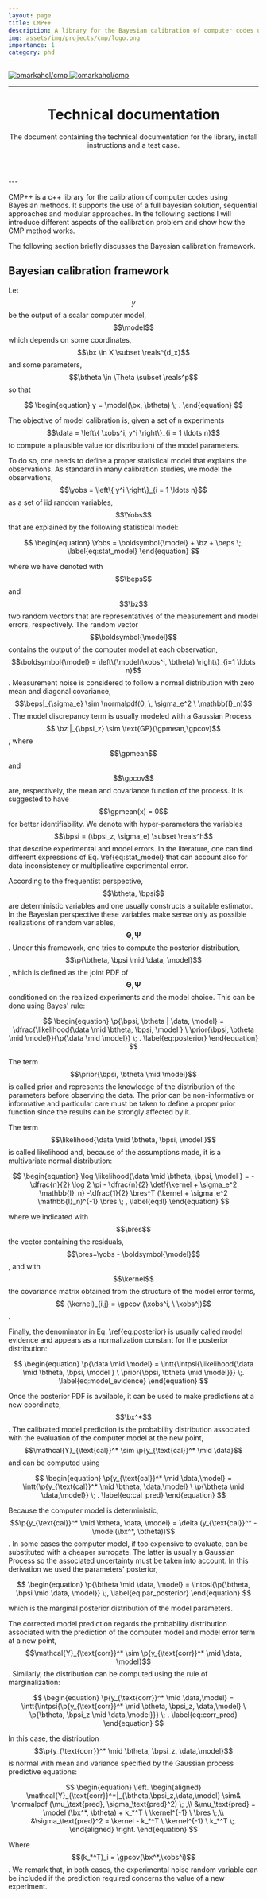 ```yaml
---
layout: page
title: CMP++
description: A library for the Bayesian calibration of computer codes using sequential and adaptive approaches.
img: assets/img/projects/cmp/logo.png
importance: 1
category: phd
---
```


<div class="repo p-2 text-center">
  <a href="https://github.com/omarkahol/cmp" rel="external nofollow noopener" target="_blank">
    <img class="repo-img-light w-100" alt="omarkahol/cmp" src="https://github-readme-stats.vercel.app/api/pin/?username=omarkahol&amp;repo=cmp&amp;theme=default&amp;show_owner=false">
    <img class="repo-img-dark w-100" alt="omarkahol/cmp" src="https://github-readme-stats.vercel.app/api/pin/?username=omarkahol&amp;repo=cmp&amp;theme=dark&amp;show_owner=false">
  </a>
</div>

---
<header class="post-header">
            <h1 class="post-title">Technical documentation <a href="../../assets/pdf/projects/cmp/cmp.pdf" target="_blank" rel="noopener noreferrer" class="float-right"><i class="fas fa-file-pdf"></i></a></h1>
            <p class="post-description">The document containing the technical documentation for the library, install instructions and a test case.</p>
          </header>
---

CMP++ is a c++ library for the calibration of computer codes using Bayesian methods. It supports the use of a full bayesian solution, sequential approaches and modular approaches. In the following sections I will introduce different aspects of the calibration problem and show how the CMP method works.

The following section briefly discusses the Bayesian calibration framework.

$$
\newcommand{\cmp}{\text{CMP}}
\newcommand{\fmp}{\text{FMP}}
\newcommand{\koh}{\text{KOH}}
\newcommand{\map}{\text{MAP}}
\newcommand{\reals}{\mathbb{R}}
\newcommand{\btheta}{\boldsymbol{\theta}}
\newcommand{\bx}{\boldsymbol{x}}
\newcommand{\bt}{\boldsymbol{t}}
\newcommand{\bz}{\boldsymbol{z}}
\newcommand{\bY}{\boldsymbol{\mathcal{Y}}}
\newcommand{\bres}{\boldsymbol{R}_{\btheta}}
\newcommand{\bpsi}{\boldsymbol{\psi}}
\newcommand{\beps}{\boldsymbol{\epsilon}}
\newcommand{\balpha}{\boldsymbol{\alpha}}
\newcommand{\rr}{\bres^T \bres}
\newcommand{\bphi}{\boldsymbol{\phi}_{\boldsymbol{\theta}}}
\newcommand{\gpmean}{\mu_{\boldsymbol{\psi}_z}}
\newcommand{\gpcov}{c_{\boldsymbol{\psi}_z}}
\newcommand{\detf}[1]{\mid #1 \mid}
\newcommand{\muh}{\hat{\mu}}
\newcommand{\data}{\boldsymbol{\mathcal{D}}}
\newcommand{\model}{\mathcal{M}}
\newcommand{\yobs}{\boldsymbol{y}_{\text{obs}}}
\newcommand{\xobs}{\boldsymbol{x}_{\text{obs}}}
\newcommand{\Yobs}{\boldsymbol{\mathcal{Y}}_{\text{obs}}}
\newcommand{\kernel}{K_{\boldsymbol{\psi}}}
\newcommand{\summ}[3]{\displaystyle \sum_{#1=#2}^{#3}}
\newcommand{\dd}{\text{d}}
\newcommand{\intpsi}[1]{\displaystyle\int_{\Psi} \ #1 \ \text{d} \boldsymbol{\psi}}
\newcommand{\intphi}[1]{\displaystyle\int_{\Phi} \ #1 \ \text{d} \boldsymbol{\phi}}
\newcommand{\intt}[1]{\displaystyle \int_{\Theta} \ #1 \ \text{d} \boldsymbol{\theta}}
\newcommand{\likelihood}[1]{\mathcal{L}\left( #1\right)} 
\newcommand{\prior}[1]{\pi \left( #1\right)} 
\newcommand{\p}[1]{\text{p} \left( #1 \right)} 
\newcommand{\pq}[1]{\text{q} \left( #1 \right)} 
\newcommand{\normalpdf}{\mathcal{N}}
\newcommand{\approxp}[2]{\hat{\text{p}}_{#1} \left( #2 \right)}
\newcommand{\argp}[2]{\text{p}_{_{#1}} \left( #2 \right)} 
\newcommand{\psimap}{\boldsymbol{\psi}_{_\text{MAP}} \left( \boldsymbol{\theta} \right)} 
\newcommand{\phimap}{\boldsymbol{\phi}_{_\text{MAP}} \left( \boldsymbol{\theta} \right)} 
\newcommand{\psikoh}{\boldsymbol{\psi}_{_\text{KOH}}}
\newcommand{\Stheta}{S_{\btheta}}
\newcommand{\hessian}[1]{\mathcal{H}_{#1}} 
\DeclareMathOperator*{\argmax}{arg\,max}
\newcommand{\expectation}[2]{\mathbb{E}_{#1} \left[ \ #2 \ \right]}
\newcommand{\trace}[1]{\text{trace} \left( #1 \right)}
$$

## Bayesian calibration framework

Let $$y$$ be the output of a scalar computer model, $$\model$$ which depends on some coordinates, $$\bx \in X \subset \reals^{d_x}$$ and some parameters, $$\btheta \in \Theta \subset \reals^p$$ so that

$$
\begin{equation}
    y = \model(\bx, \btheta) \; .
\end{equation}
$$

The objective of model calibration is, given a set of n experiments $$\data = \left\{ \xobs^i, y^i \right\}_{i = 1 \ldots n}$$ to compute a plausible value (or distribution) of the model parameters.

To do so, one needs to define a proper statistical model that explains the observations. 
As standard in many calibration studies, we model the observations, $$\yobs = \left\{ y^i \right\}_{i = 1 \ldots n}$$ as a set of iid random variables, $$\Yobs$$ that are explained by the following statistical model:

$$
\begin{equation}
    \Yobs = \boldsymbol{\model} + \bz + \beps \;,
    \label{eq:stat_model}
\end{equation}
$$

where we have denoted with $$\beps$$ and $$\bz$$ two random vectors that are representatives of the measurement and model errors, respectively. The random vector $$\boldsymbol{\model}$$ contains the output of the computer model at each observation, $$\boldsymbol{\model} = \left\{\model(\xobs^i, \btheta) \right\}_{i=1 \ldots n}$$.
Measurement noise is considered to follow a normal distribution with zero mean and diagonal covariance, $$\beps|_{\sigma_e} \sim \normalpdf(0, \, \sigma_e^2 \ \mathbb{I}_n)$$. The model discrepancy term is usually modeled with a Gaussian Process $$ \bz |_{\bpsi_z} \sim \text{GP}(\gpmean,\gpcov)$$, where $$\gpmean$$ and $$\gpcov$$ are, respectively, the mean and covariance function of the process. It is suggested to have $$\gpmean(x) = 0$$ for better identifiability. We denote with hyper-parameters the variables $$\bpsi = (\bpsi_z, \sigma_e) \subset \reals^h$$ that describe experimental and model errors. In the literature, one can find different expressions of Eq. \ref{eq:stat_model} that can account also for data inconsistency or multiplicative experimental error. 


According to the frequentist perspective, $$\btheta, \bpsi$$ are deterministic variables and one usually constructs a suitable estimator. In the Bayesian perspective these variables make sense only as possible realizations of random variables, $$\boldsymbol{\Theta}, \boldsymbol{\Psi}$$. Under this framework, one tries to compute the posterior distribution, $$\p{\btheta, \bpsi \mid \data, \model}$$, which is defined as the joint PDF of $$\boldsymbol{\Theta}, \boldsymbol{\Psi}$$ conditioned on the realized experiments and the model choice. This can be done using Bayes' rule:

$$
\begin{equation}
    \p{\bpsi, \btheta | \data, \model} = \dfrac{\likelihood{\data \mid \btheta, \bpsi, \model } \ \prior{\bpsi, \btheta \mid \model}}{\p{\data \mid \model}} \; .
    \label{eq:posterior}
\end{equation}
$$


The term $$\prior{\bpsi, \btheta \mid \model}$$ is called prior and represents the knowledge of the distribution of the parameters before observing the data. The prior can be non-informative or informative and particular care must be taken to define a proper prior function since the results can be strongly affected by it. 


The term $$\likelihood{\data \mid \btheta, \bpsi, \model }$$ is called likelihood and, because of the assumptions made, it is a multivariate normal distribution:

$$
\begin{equation}
    \log \likelihood{\data \mid \btheta, \bpsi, \model } = - \dfrac{n}{2} \log 2 \pi - \dfrac{n}{2} \detf{\kernel + \sigma_e^2 \mathbb{I}_n} -\dfrac{1}{2} \bres^T (\kernel + \sigma_e^2 \mathbb{I}_n)^{-1} \bres \; ,
    \label{eq:ll}
\end{equation}
$$


where we indicated with $$\bres$$ the vector containing the residuals, $$\bres=\yobs - \boldsymbol{\model}$$, and with $$\kernel$$ the covariance matrix obtained from the structure of the model error terms, $$ (\kernel)_{i,j} = \gpcov (\xobs^i, \ \xobs^j)$$.

Finally, the denominator in Eq. \ref{eq:posterior} is usually called model evidence and appears as a normalization constant for the posterior distribution:

$$
\begin{equation}
    \p{\data \mid \model} = \intt{\intpsi{\likelihood{\data \mid \btheta, \bpsi, \model } \ \prior{\bpsi, \btheta \mid \model}}} \;.
    \label{eq:model_evidence}
\end{equation}
$$

Once the posterior PDF is available, it can be used to make predictions at a new coordinate, $$\bx^*$$. The calibrated model prediction is the probability distribution associated with the evaluation of the computer model at the new point, $$\mathcal{Y}_{\text{cal}}^* \sim \p{y_{\text{cal}}^* \mid \data}$$ and can be computed using

$$
\begin{equation}
    \p{y_{\text{cal}}^* \mid \data,\model} = \intt{\p{y_{\text{cal}}^* \mid \btheta, \data,\model} \ \p{\btheta \mid \data,\model}} \; .
    \label{eq:cal_pred}
\end{equation}
$$


Because the computer model is deterministic, $$\p{y_{\text{cal}}^* \mid \btheta, \data, \model} = \delta (y_{\text{cal}}^* - \model(\bx^*, \btheta))$$. In some cases the computer model, if too expensive to evaluate, can be substituted with a cheaper surrogate. The latter is usually a Gaussian Process so the associated uncertainty must be taken into account. In this derivation we used the parameters' posterior,

$$
\begin{equation}
    \p{\btheta \mid \data, \model} = \intpsi{\p{\btheta, \bpsi \mid \data, \model}} \;,
    \label{eq:par_posterior}
\end{equation}
$$


which is the marginal posterior distribution of the model parameters. 


The corrected model prediction regards the probability distribution associated with the prediction of the computer model and model error term at a new point, $$\mathcal{Y}_{\text{corr}}^* \sim \p{y_{\text{corr}}^* \mid \data, \model}$$. Similarly, the distribution can be computed using the rule of marginalization:  

$$
\begin{equation}
    \p{y_{\text{corr}}^* \mid \data,\model} = \intt{\intpsi{\p{y_{\text{corr}}^* \mid \btheta, \bpsi_z, \data,\model} \ \p{\btheta, \bpsi_z \mid \data,\model}}} \; .
    \label{eq:corr_pred}
\end{equation}
$$


In this case, the distribution $$\p{y_{\text{corr}}^* \mid \btheta, \bpsi_z, \data,\model}$$ is normal with mean and variance specified by the Gaussian process predictive equations: 

$$
\begin{equation}
    \left. 
        \begin{aligned}
            \mathcal{Y}_{\text{corr}}^*|_{\btheta,\bpsi_z,\data,\model} \sim& \normalpdf (\mu_\text{pred}, \sigma_\text{pred}^2) \; ,\\
            &\mu_\text{pred} = \model (\bx^*, \btheta) + k_*^T \ \kernel^{-1} \ \bres \;,\\
            &\sigma_\text{pred}^2 = \kernel - k_*^T \ \kernel^{-1} \ k_*^T \;.
        \end{aligned}
    \right.
\end{equation}
$$


Where $$(k_*^T)_i = \gpcov(\bx^*,\xobs^i)$$. 
We remark that, in both cases, the experimental noise random variable can be included if the prediction required concerns the value of a new experiment. 